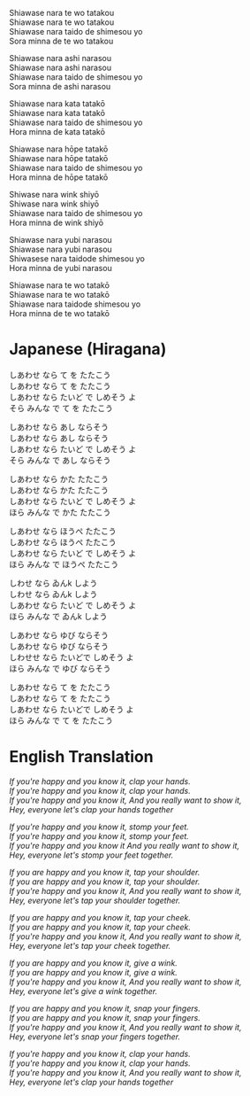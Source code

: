 Shiawase nara te wo tatakou <br>
Shiawase nara te wo tatakou <br>
Shiawase nara taido de shimesou yo <br>
Sora minna de te wo tatakou <br>

Shiawase nara ashi narasou <br>
Shiawase nara ashi narasou <br>
Shiawase nara taido de shimesou yo <br>
Sora minna de ashi narasou <br>

Shiawase nara kata tatakō <br>
Shiawase nara kata tatakō <br>
Shiawase nara taido de shimesou yo <br>
Hora minna de kata tatakō <br>

Shiawase nara hōpe tatakō <br>
Shiawase nara hōpe tatakō <br>
Shiawase nara taido de shimesou yo <br>
Hora minna de hōpe tatakō <br>

Shiwase nara wink shiyō <br>
Shiwase nara wink shiyō <br>
Shiawase nara taido de shimesou yo <br>
Hora minna de wink shiyō <br>

Shiawase nara yubi narasou <br>
Shiawase nara yubi narasou <br>
Shiwasese nara taidode shimesou yo <br>
Hora minna de yubi narasou <br>

Shiawase nara te wo tatakō <br>
Shiawase nara te wo tatakō <br>
Shiawase nara taidode shimesou yo <br>
Hora minna de te wo tatakō <br>

# Japanese (Hiragana)

しあわせ なら て を たたこう <br>
しあわせ なら て を たたこう <br>
しあわせ なら たいど で しめそう よ <br>
そら みんな で て を たたこう <br>

しあわせ なら あし ならそう <br>
しあわせ なら あし ならそう <br>
しあわせ なら たいど で しめそう よ <br>
そら みんな で あし ならそう <br>

しあわせ なら かた たたこう <br>
しあわせ なら かた たたこう <br>
しあわせ なら たいど で しめそう よ <br>
ほら みんな で かた たたこう <br>

しあわせ なら ほうぺ たたこう <br>
しあわせ なら ほうぺ たたこう <br>
しあわせ なら たいど で しめそう よ <br>
ほら みんな で ほうぺ たたこう <br>

しわせ なら ゐんk しよう <br>
しわせ なら ゐんk しよう <br>
しあわせ なら たいど で しめそう よ <br>
ほら みんな で ゐんk しよう <br>

しあわせ なら ゆび ならそう <br>
しあわせ なら ゆび ならそう <br>
しわせせ なら たいどで しめそう よ <br>
ほら みんな で ゆび ならそう <br>

しあわせ なら て を たたこう <br>
しあわせ なら て を たたこう <br>
しあわせ なら たいどで しめそう よ <br>
ほら みんな で て を たたこう <br>

# English Translation

*If you're happy and you know it, clap your hands. <br>*
*If you're happy and you know it, clap your hands. <br>*
*If you're happy and you know it, And you really want to show it, <br>*
*Hey, everyone let's clap your hands together <br>*

*If you're happy and you know it, stomp your feet. <br>*
*If you're happy and you know it, stomp your feet. <br>*
*If you're happy and you know it And you really want to show it, <br>*
*Hey, everyone let's stomp your feet together. <br>*

*If you are happy and you know it, tap your shoulder. <br>*
*If you are happy and you know it, tap your shoulder. <br>*
*If you're happy and you know it, And you really want to show it, <br>*
*Hey, everyone let's tap your shoulder together. <br>*

*If you are happy and you know it, tap your cheek. <br>*
*If you are happy and you know it, tap your cheek. <br>*
*If you're happy and you know it, And you really want to show it, <br>*
*Hey, everyone let's tap your cheek together. <br>*

*If you are happy and you know it, give a wink. <br>*
*If you are happy and you know it, give a wink. <br>*
*If you're happy and you know it, And you really want to show it, <br>*
*Hey, everyone let's give a wink together. <br>*

*If you are happy and you know it, snap your fingers. <br>*
*If you are happy and you know it, snap your fingers. <br>*
*If you're happy and you know it, And you really want to show it, <br>*
*Hey, everyone let's snap your fingers together. <br>*

*If you're happy and you know it, clap your hands. <br>*
*If you're happy and you know it, clap your hands. <br>*
*If you're happy and you know it, And you really want to show it, <br>*
*Hey, everyone let's clap your hands together <br>*
